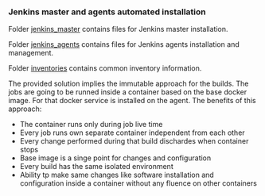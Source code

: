 ### Jenkins master and agents automated installation

Folder [jenkins_master](https://stash.playtika.com/projects/JB/repos/jenkins_automation/browse/jenkins_master) contains files for Jenkins master installation.

Folder [jenkins_agents](https://stash.playtika.com/projects/JB/repos/jenkins_automation/browse/jenkins_agents) contains files for Jenkins agents installation and management.

Folder [inventories](https://stash.playtika.com/projects/JB/repos/jenkins_automation/browse/inventories) contains common inventory information.

The provided solution implies the immutable approach for the builds. The jobs are going to be runned inside a container based on the base docker image. For that docker service is installed on the agent. The benefits of this approach:
- The container runs only during job live time
- Every job runs own separate container independent from each other
- Every change performed during that build dischardes when container stops
- Base image is a singe point for changes and configuration
- Every build has the same isolated environment 
- Ability tp make same changes like software installation and configuration inside a container without any fluence on other containers
